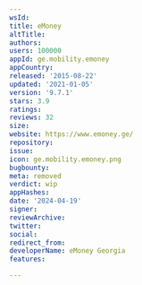 ```yaml
---
wsId: 
title: eMoney
altTitle: 
authors: 
users: 100000
appId: ge.mobility.emoney
appCountry: 
released: '2015-08-22'
updated: '2021-01-05'
version: '9.7.1'
stars: 3.9
ratings: 
reviews: 32
size: 
website: https://www.emoney.ge/
repository: 
issue: 
icon: ge.mobility.emoney.png
bugbounty: 
meta: removed
verdict: wip
appHashes: 
date: '2024-04-19'
signer: 
reviewArchive: 
twitter: 
social: 
redirect_from: 
developerName: eMoney Georgia
features: 

---
```


